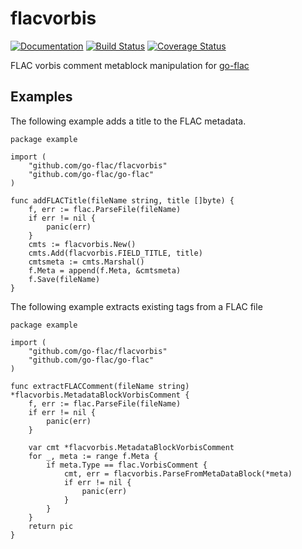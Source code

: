 # flacvorbis

[![Documentation](https://godoc.org/github.com/go-flac/flacvorbis?status.svg)](https://godoc.org/github.com/go-flac/flacvorbis)
[![Build Status](https://travis-ci.org/go-flac/flacvorbis.svg?branch=master)](https://travis-ci.org/go-flac/flacvorbis)
[![Coverage Status](https://coveralls.io/repos/github/go-flac/flacvorbis/badge.svg?branch=master)](https://coveralls.io/github/go-flac/flacvorbis?branch=master)

FLAC vorbis comment metablock manipulation for [go-flac](https://www.github.com/go-flac/go-flac)

## Examples

The following example adds a title to the FLAC metadata. 

```golang
package example

import (
    "github.com/go-flac/flacvorbis"
    "github.com/go-flac/go-flac"
)

func addFLACTitle(fileName string, title []byte) {
	f, err := flac.ParseFile(fileName)
	if err != nil {
		panic(err)
	}
	cmts := flacvorbis.New()
	cmts.Add(flacvorbis.FIELD_TITLE, title)
	cmtsmeta := cmts.Marshal()
	f.Meta = append(f.Meta, &cmtsmeta)
	f.Save(fileName)
}
```

The following example extracts existing tags from a FLAC file
```golang
package example

import (
    "github.com/go-flac/flacvorbis"
    "github.com/go-flac/go-flac"
)

func extractFLACComment(fileName string) *flacvorbis.MetadataBlockVorbisComment {
	f, err := flac.ParseFile(fileName)
	if err != nil {
		panic(err)
	}
    
    var cmt *flacvorbis.MetadataBlockVorbisComment
	for _, meta := range f.Meta {
		if meta.Type == flac.VorbisComment {
			cmt, err = flacvorbis.ParseFromMetaDataBlock(*meta)
			if err != nil {
				panic(err)
			}
		}
    }
    return pic
}
```
